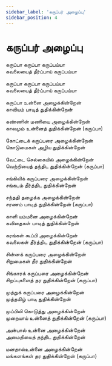 ```yaml
---
sidebar_label: 'கருப்பர் அழைப்பு'
sidebar_position: 4
---
```


# **கருப்பர் அழைப்பு**

கருப்பா கருப்பா கருப்பய்யா<br />
கவலையைத் தீர்ப்பாய் கருப்பய்யா<br />

கருப்பா கருப்பா கருப்பய்யா<br />
கவலையைத் தீர்ப்பாய் கருப்பய்யா<br />

கருப்பா உன்னை அழைக்கின்றேன்<br />
காவியம் பாடித் துதிக்கின்றேன்<br />

கண்ணின் மணியை அழைக்கின்றேன்<br />
காலமும் உன்னைத் துதிக்கின்றேன் (கருப்பா)<br />

கோட்டைக் கருப்பரை அழைக்கின்றேன்<br />
கொடுமைகள் அழிய துதிக்கின்றேன்<br />

வேட்டை செல்கையில் அழைக்கின்றேன்<br />
வெற்றியைத் தந்திட துதிக்கின்றேன் (கருப்பா)<br />

சங்கிலிக் கருப்பரை அழைக்கின்றேன்<br />
சங்கடம் தீர்த்திட துதிக்கின்றேன்<br />

சந்ததி தழைக்க அழைக்கின்றேன்<br />
சரணம் பாடித் துதிக்கின்றேன் (கருப்பா)<br />

காளி யம்மனை அழைக்கின்றேன்<br />
கவிதைகள் பாடித் துதிக்கின்றேன்<br />

கரங்கள் கூப்பி அழைக்கின்றேன்<br />
கவலைகள் தீர்த்திட துதிக்கின்றேன் (கருப்பா)<br />

சின்னக் கருப்பரை அழைக்கின்றேன்<br />
சிறுமைகள் தீர துதிக்கின்றேன்<br />

சிங்காரக் கருப்பரை அழைக்கின்றேன்<br />
சிறப்புகளைத் தர துதிக்கின்றேன் (கருப்பா)<br />

முத்துக் கருப்பரை அழைக்கின்றேன்<br />
முத்தமிழ் பாடி துதிக்கின்றேன்<br />

முப்பிலி கொடுத்து அழைக்கின்றேன்<br />
முறையாய் உன்னைத் துதிக்கின்றேன் (கருப்பா)<br />

அன்பால் உன்னை அழைக்கின்றேன்<br />
அமைதியைத் தந்திட துதிக்கின்றேன்<br />

மனதால்உன்னை அழைக்கின்றேன்<br />
மங்களங்கள் தர துதிக்கின்றேன் (கருப்பா)<br />
